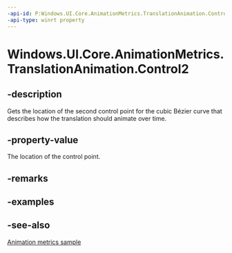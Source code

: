 ```yaml
---
-api-id: P:Windows.UI.Core.AnimationMetrics.TranslationAnimation.Control2
-api-type: winrt property
---
```


<!-- Property syntax
public Windows.Foundation.Point Control2 { get; }
-->

# Windows.UI.Core.AnimationMetrics.TranslationAnimation.Control2

## -description
Gets the location of the second control point for the cubic Bézier curve that describes how the translation should animate over time.

## -property-value
The location of the control point.

## -remarks

## -examples

## -see-also
[Animation metrics sample](https://github.com/microsoft/Windows-universal-samples/tree/master/Samples/AnimationMetrics)
